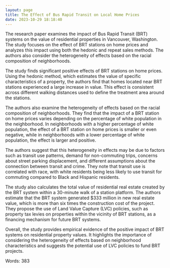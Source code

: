 ```yaml
---
layout: page
title: The Effect of Bus Rapid Transit on Local Home Prices
date: 2023-10-29 18:18:40
---
```

The research paper examines the impact of Bus Rapid Transit (BRT) systems on the value of residential properties in Vancouver, Washington. The study focuses on the effect of BRT stations on home prices and analyzes this impact using both the hedonic and repeat sales methods. The authors also consider the heterogeneity of effects based on the racial composition of neighborhoods.

The study finds significant positive effects of BRT stations on home prices. Using the hedonic method, which estimates the value of specific characteristics of a property, the authors find that homes located near BRT stations experienced a large increase in value. This effect is consistent across different walking distances used to define the treatment area around the stations.

The authors also examine the heterogeneity of effects based on the racial composition of neighborhoods. They find that the impact of a BRT station on home prices varies depending on the percentage of white population in the neighborhood. In neighborhoods with a higher percentage of white population, the effect of a BRT station on home prices is smaller or even negative, while in neighborhoods with a lower percentage of white population, the effect is larger and positive.

The authors suggest that this heterogeneity in effects may be due to factors such as transit use patterns, demand for non-commuting trips, concerns about street parking displacement, and different assumptions about the connection between transit and crime. They note that transit use is correlated with race, with white residents being less likely to use transit for commuting compared to Black and Hispanic residents.

The study also calculates the total value of residential real estate created by the BRT system within a 30-minute walk of a station platform. The authors estimate that the BRT system generated $333 million in new real estate value, which is more than six times the construction cost of the project. They propose the use of Land Value Capture (LVC) policies, such as property tax levies on properties within the vicinity of BRT stations, as a financing mechanism for future BRT systems.

Overall, the study provides empirical evidence of the positive impact of BRT systems on residential property values. It highlights the importance of considering the heterogeneity of effects based on neighborhood characteristics and suggests the potential use of LVC policies to fund BRT projects.

Words: 383
